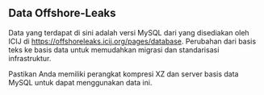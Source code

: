 Data Offshore-Leaks
-------------------

Data yang terdapat di sini adalah versi MySQL dari yang disediakan oleh
ICIJ di https://offshoreleaks.icij.org/pages/database. Perubahan dari basis
teks ke basis data untuk memudahkan migrasi dan standarisasi infrastruktur.

Pastikan Anda memiliki perangkat kompresi XZ dan server basis data MySQL
untuk dapat menggunakan data ini.


